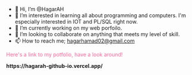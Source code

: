 - 👋 Hi, I’m @HagarAH
- 👀 I’m interested in learning all about programming and computers. I'm especially interested in IOT and PL/SQL right now.
- 🌱 I’m currently working on my web porfoilo.
- 💞️ I’m looking to collaborate on anything that meets my level of skill.
- 📫 How to reach me; hagarhamad02@gmail.com

<p style="color:#FF669A"> Here's a link to my potfolio, have a look around!</p><span><strong>https://hagarah-github-io.vercel.app/</strong></span>
